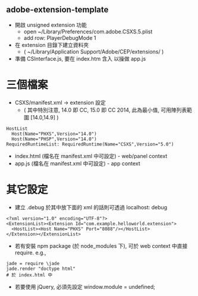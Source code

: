 adobe-extension-template
------------------------

* 開啟 unsigned extension 功能
  * open ~/Library/Preferences/com.adobe.CSXS.5.plist
  * add row: PlayerDebugMode <string> 1
* 在 extension 目錄下建立資料夾
  * ( ~/Library/Application Support/Adobe/CEP/extensions/<your-extension> )
* 準備 CSInterface.js, 要在 index.htm 含入 以操做 app.js

三個檔案
===============

* CSXS/manifest.xml -> extension 設定
  * ( 其中特別注意, 14.0 即 CC, 15.0 即 CC 2014, 此為最小值, 可用陣列表範圍 [14.0,14.9] )

```
HostList
  Host(Name="PHXS",Version="14.0")
  Host(Name="PHSP",Version="14.0")
RequiredRuntimeList: RequiredRuntime(Name="CSXS",Version="5.0")
```

* index.html (檔名在 manifest.xml 中可設定) - web/panel context
* app.js (檔名在 manifest.xml 中可設定) - app context

其它設定
===============
* 建立 .debug 於其中放下面的 xml 的話則可透過 localhost:<port> debug

```
<?xml version="1.0" encoding="UTF-8"?>
<ExtensionList><Extension Id="com.example.helloworld.extension">
  <HostList><Host Name="PHXS" Port="8088"/></HostList>
</Extension></ExtensionList>
```

* 若有安裝 npm package (於 node\_modules 下), 可於 web context 中直接 require. e.g.,

```
jade = require \jade
jade.render "doctype html"
# 於 index.html 中
```


* 若要使用 jQuery, 必須先設定 window.module = undefined;
